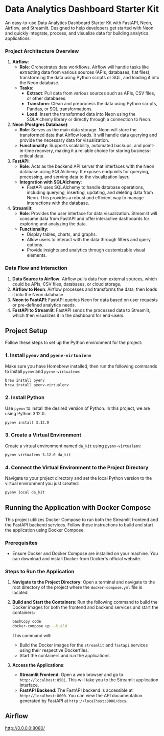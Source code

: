 # Data Analytics Dashboard Starter Kit
An easy-to-use Data Analytics Dashboard Starter Kit with FastAPI, Neon, Airflow, and Streamlit. Designed to help developers get started with Neon and quickly integrate, process, and visualize data for building analytics applications.


### **Project Architecture Overview**

1. **Airflow**:
    - **Role**: Orchestrates data workflows. Airflow will handle tasks like extracting data from various sources (APIs, databases, flat files), transforming the data using Python scripts or SQL, and loading it into the Neon database.
    - **Tasks**:
        - **Extract**: Pull data from various sources such as APIs, CSV files, or other databases.
        - **Transform**: Clean and preprocess the data using Python scripts, Pandas, or SQL transformations.
        - **Load**: Insert the transformed data into Neon using the SQLAlchemy library or directly through a connection to Neon.
2. **Neon (Postgres Database)**:
    - **Role**: Serves as the main data storage. Neon will store the transformed data that Airflow loads. It will handle data querying and provide the necessary data for visualization.
    - **Functionality**: Supports scalability, automated backups, and point-in-time recovery, making it a reliable choice for storing business-critical data.
3. **FastAPI**:
    - **Role**: Acts as the backend API server that interfaces with the Neon database using SQLAlchemy. It exposes endpoints for querying, processing, and serving data to the visualization layer.
    - **Integration with SQLAlchemy**:
        - FastAPI uses SQLAlchemy to handle database operations, including querying, inserting, updating, and deleting data from Neon. This provides a robust and efficient way to manage interactions with the database.
4. **Streamlit**:
    - **Role**: Provides the user interface for data visualization. Streamlit will consume data from FastAPI and offer interactive dashboards for exploring and analyzing the data.
    - **Functionality**:
        - Display tables, charts, and graphs.
        - Allow users to interact with the data through filters and query options.
        - Provide insights and analytics through customizable visual elements.

### **Data Flow and Interaction**

1. **Data Source to Airflow**: Airflow pulls data from external sources, which could be APIs, CSV files, databases, or cloud storage.
2. **Airflow to Neon**: Airflow processes and transforms the data, then loads it into the Neon database.
3. **Neon to FastAPI**: FastAPI queries Neon for data based on user requests or pre-defined analytics needs.
4. **FastAPI to Streamlit**: FastAPI sends the processed data to Streamlit, which then visualizes it in the dashboard for end-users.


## Project Setup

Follow these steps to set up the Python environment for the project:

### 1. Install `pyenv` and `pyenv-virtualenv`

Make sure you have Homebrew installed, then run the following commands to install `pyenv` and `pyenv-virtualenv`:

```bash
brew install pyenv
brew install pyenv-virtualenv
```

### 2. Install Python

Use `pyenv` to install the desired version of Python. In this project, we are using Python 3.12.0:

```bash
pyenv install 3.12.0
```

### 3. Create a Virtual Environment

Create a virtual environment named `da_kit` using `pyenv-virtualenv`:

```bash
pyenv virtualenv 3.12.0 da_kit
```

### 4. Connect the Virtual Environment to the Project Directory

Navigate to your project directory and set the local Python version to the virtual environment you just created:

```bash
pyenv local da_kit
```

## Running the Application with Docker Compose

This project utilizes Docker Compose to run both the Streamlit frontend and the FastAPI backend services. Follow these instructions to build and start the application using Docker Compose.

### Prerequisites

- Ensure Docker and Docker Compose are installed on your machine. You can download and install Docker from Docker's official website.

### Steps to Run the Application

1. **Navigate to the Project Directory**:
Open a terminal and navigate to the root directory of the project where the `docker-compose.yml` file is located.
2. **Build and Start the Containers**:
Run the following command to build the Docker images for both the frontend and backend services and start the containers:

    ```bash
    bashCopy code
    docker-compose up --build

    ```

    This command will:

    - Build the Docker images for the `streamlit` and `fastapi` services using their respective Dockerfiles.
    - Start the containers and run the applications.
3. **Access the Applications**:
    - **Streamlit Frontend**: Open a web browser and go to `http://localhost:8501`. This will take you to the Streamlit application interface.
    - **FastAPI Backend**: The FastAPI backend is accessible at `http://localhost:8000`. You can view the API documentation generated by FastAPI at `http://localhost:8000/docs`.


## Airflow

http://0.0.0.0:8080/
